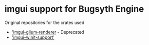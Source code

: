 # imgui support for Bugsyth Engine

Original repositories for the crates used
- ['imgui-glium-renderer](https://github.com/imgui-rs/imgui-glium-renderer) - Deprecated
- ['imgui-winit-support'](https://github.com/imgui-rs/imgui-winit-support)